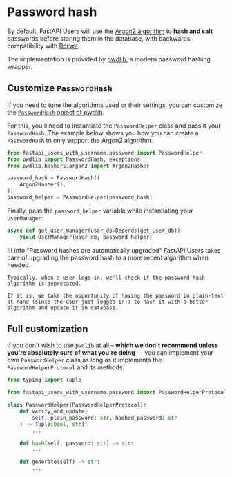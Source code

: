 # Password hash

By default, FastAPI Users will use the [Argon2 algorithm](https://en.wikipedia.org/wiki/Argon2) to **hash and salt** passwords before storing them in the database, with backwards-compatibility with [Bcrypt](https://en.wikipedia.org/wiki/Bcrypt).

The implementation is provided by [pwdlib](https://github.com/frankie567/pwdlib), a modern password hashing wrapper.

## Customize `PasswordHash`

If you need to tune the algorithms used or their settings, you can customize the [`PasswordHash` object of pwdlib](https://frankie567.github.io/pwdlib/reference/pwdlib/#pwdlib.PasswordHash).

For this, you'll need to instantiate the `PasswordHelper` class and pass it your `PasswordHash`. The example below shows you how you can create a `PasswordHash` to only support the Argon2 algorithm.

```py
from fastapi_users_with_username.password import PasswordHelper
from pwdlib import PasswordHash, exceptions
from pwdlib.hashers.argon2 import Argon2Hasher

password_hash = PasswordHash((
    Argon2Hasher(),
))
password_helper = PasswordHelper(password_hash)
```

Finally, pass the `password_helper` variable while instantiating your `UserManager`:

```py
async def get_user_manager(user_db=Depends(get_user_db)):
    yield UserManager(user_db, password_helper)
```

!!! info "Password hashes are automatically upgraded"
    FastAPI Users takes care of upgrading the password hash to a more recent algorithm when needed.

    Typically, when a user logs in, we'll check if the password hash algorithm is deprecated.

    If it is, we take the opportunity of having the password in plain-text at hand (since the user just logged in!) to hash it with a better algorithm and update it in database.

## Full customization

If you don't wish to use `pwdlib` at all – **which we don't recommend unless you're absolutely sure of what you're doing** — you can implement your own `PasswordHelper` class as long as it implements the `PasswordHelperProtocol` and its methods.

```py
from typing import Tuple

from fastapi_users_with_username.password import PasswordHelperProtocol

class PasswordHelper(PasswordHelperProtocol):
    def verify_and_update(
        self, plain_password: str, hashed_password: str
    ) -> Tuple[bool, str]:
        ...

    def hash(self, password: str) -> str:
        ...

    def generate(self) -> str:
        ...
```
